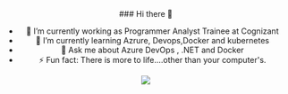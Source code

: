  <center>### Hi there 👋


- 🔭 I’m currently working as Programmer Analyst Trainee at Cognizant
- 🌱 I’m currently learning Azrure, Devops,Docker and kubernetes
- 💬 Ask me about Azure DevOps , .NET and Docker
- ⚡ Fun fact: There is more to life....other than your computer's. 
 
 
<img src = "https://github-readme-stats.vercel.app/api?username=tanishguleria&&show_icons=true&title_color=ffffff&icon_color=bb2acf&text_color=daf7dc&bg_color=151515">
</center>

